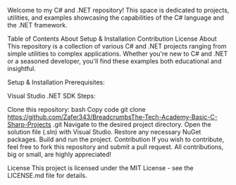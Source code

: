 Welcome to my C# and .NET repository! This space is dedicated to projects, utilities, and examples showcasing the capabilities of the C# language and the .NET framework.

Table of Contents
About
Setup & Installation
Contribution
License
About
This repository is a collection of various C# and .NET projects ranging from simple utilities to complex applications. Whether you're new to C# and .NET or a seasoned developer, you'll find these examples both educational and insightful.

Setup & Installation
Prerequisites:

Visual Studio
.NET SDK
Steps:

Clone this repository:
bash
Copy code
git clone https://github.com/Zafer343/BreadcrumbsThe-Tech-Academy-Basic-C-Sharp-Projects
.git
Navigate to the desired project directory.
Open the solution file (.sln) with Visual Studio.
Restore any necessary NuGet packages.
Build and run the project.
Contribution
If you wish to contribute, feel free to fork this repository and submit a pull request. All contributions, big or small, are highly appreciated!

License
This project is licensed under the MIT License - see the LICENSE.md file for details.
